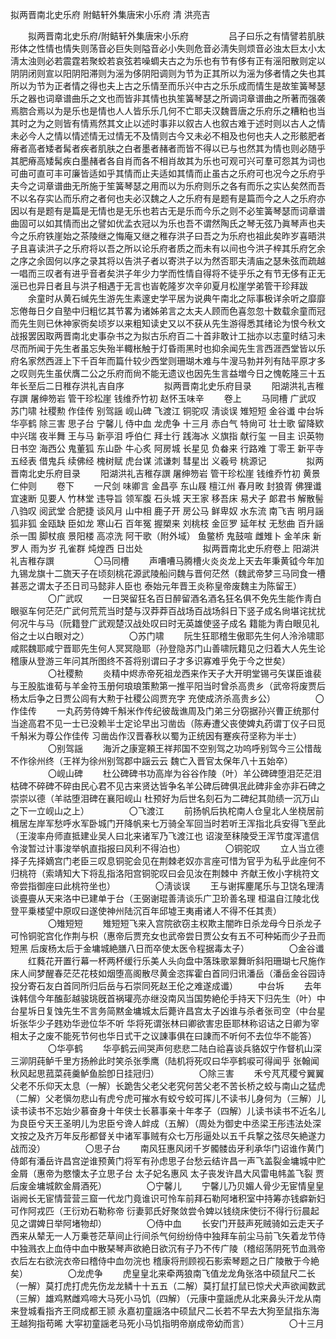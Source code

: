 <!-- { "loadSidebar": true } -->
拟两晋南北史乐府 附鲒轩外集唐宋小乐府 清 洪亮吉



　　拟两晋南北史乐府/附鲒轩外集唐宋小乐府 
　　
　　吕子曰乐之有情譬若肌肤形体之性情也情失则荡音必巨失则隘音必小失则危音必淸失则烦音必浊太巨太小太淸太浊则必若震霆若聚蛟若哀弦若噪蜩夫古之为乐也有节有侈有正有滛阳散则定以阴阴闭则宣以阳阴阳滞则为滛为侈阴阳调则为节为正其所以为滛为侈者情之失也其所以为节为正者情之得也夫上古之乐情至而乐兴中古之乐乐成而情生是故笙簧琴瑟乐之器也词章谱曲乐之文也而皆非其情也执笙簧琴瑟之所调词章谱曲之所著而强袭焉脗合焉以为是乐也是情也人人皆乐乐几何不亡耶夫汉魏晋唐之乐府乐之糟粕也当其时之为之则皆有情焉然其文止以述时事非以叙古人也叙古难于述时则以古人之情未必今人之情以情述情无过情无不及情则古今又未必不相及也何也夫人之形骸肥者瘠者高者矮者髯者疾者肌肤之白者墨者赭者而皆不得以已与也然其为情也则必随乎其肥瘠高矮髯疾白墨赭者各自肖而各不相肖故其为乐也可观可兴可羣可怨其为词也可曲可直可丰可廉皆适如乎其情而止夫适如其情而止虽古之乐府可也况今之乐府乎夫今之词章谱曲无所施于笙簧琴瑟之用而以为乐府则乐之各有而乐之实亾矣然而吾不以名存实亾而乐府之者何也夫必汉魏之人之乐府有是题有是篇而今之人之乐府亦因以有是题有是篇是无情也是无乐也若古无是乐而今乐之则不必笙簧琴瑟而词章谱曲固可以如其情而出之譬如优孟衣冠以为乐也吾不谓然陶氏之琴无弦乃眞琴声也夫今之乐府铁崖始之茶陵继之悔庵又继之稚存洪子曰吾之为乐府也祖此矣昨岁喜晤洪子且喜读洪子之乐府将以吾之所以论乐府者质之而未有以间也今洪子梓其乐府乞余之序之余固何以序之录其将以告洪子者以寄洪子以为然否耶夫淸庙之瑟朱弦而疏越一唱而三叹者有进乎音者矣洪子年少力学而性情自得将不徒乎乐之有节无侈有正无滛已也异日者且与洪子相遇于无言也峕乾隆岁次辛卯夏月松崖学弟管干珍拜跋 
　　余童时从黄石缄先生游先生素邃史学平居为说典午南北之际事极详余听之靡靡忘倦毎日夕自塾中归粗忆其节畧为诸姊弟言之太夫人顾而色喜忽忽十数载余童而冠而先生则已休神家衖矣顷岁以来粗知读史又以不获从先生游得悉其绪论为恨今秋文战报罢因取两晋南北史事杂书之为拟古乐府百二十首非敢计工拙亦以志童时结习未尽而所闻于先生者虽忘失殆半輙枨触于灯昏雨黑时也抑余闻先生言西涯西堂皆以乐府名家然西涯上下千百年而篇什较少西堂则珊瑚木难与牛溲马勃并列有陆平原才多之叹则先生虽伏膺二公之乐府而尙不能无遗议也因先生言益増今日之愧乾隆三十五年长至后二日稚存洪礼吉自序 
　　
　　拟两晋南北史乐府目录 
　　阳湖洪礼吉稚存譔 屠绅笏岩 管干珍松崖 钱维乔竹初 赵怀玉味辛 
　　卷上 
　　马同槽 广武叹 苏门啸 社稷勲 作佳传 别驾謡 岘山碑 飞渡江 铜驼叹 淸谈误 雉短短 金谷谶 中台坼 华亭鹤 除三害 思子台 宁馨儿 侍中血 龙虎争 十三月 赤白气 特尙可 壮士歌 留降欵 中兴瑞 夜半舞 王与马 新亭泪 呼伯仁 拜士行 践海冰 义旗指 献行玺 一目主 识英物 日书空 海西公 鬼董狐 东山卧 牛心炙 阿房城 长星见 负畚来 行路难 丁零王 新平寺 五经表 借鬼兵 续佛经 槐树赋 虎台谋 沭谦刺 彗星岀 义羲号 桃源记 
　　
　　拟两晋南北史乐府目录 
　　阳湖洪礼吉稚存譔 屠绅笏岩 管干珍松崖 钱维乔竹初 黄景仁仲则 
　　卷下 
　　一尺剑 味卿言 金昌亭 东山屐 檀江州 春月畋 封狼胥 佛狸谶 宜速断 见要人 竹林堂 违导旨 领军腹 石头城 天王家 移吾床 易犬子 郞君书 解散髻 八驺叹 阅武堂 合肥捷 谈风月 山中相 鹿子开 房公马 鲜卑奴 水东流 南飞吉 明月謡 狐非狐 金瓯缺 臣如龙 寒山石 百年冤 握槊来 刘桃枝 金叵罗 延年杖 无愁曲 百升謡 杀一围 脚杖痕 景阳楼 高凉洗 阿干歌（附外域） 鱼鳖桥 鬼鼓喧 雌雉卜 金羊床 新罗人 雨为岁 孔雀群 炖煌西 日岀处 
　　
　　
　　拟两晋南北史乐府卷上 阳湖洪礼吉稚存譔 
　　
　　〇马同槽 
　　声嘈嘈马腾槽火炎炎龙上天去年秉黄钺今年加九锡龙旗十二旒天子在顷刻桃花源武陵船问魏与晋何茫然（魏武帝梦三马同食一槽甚恶之谓太子丕日司马懿非人臣也 泰始元年晋王炎称皇帝废魏主为陈留王） 
　　
　　〇广武叹 
　　一日哭留狂名百日醉留酒名酒名狂名俱不免先生能作靑白眼驱车何茫茫广武何荒荒当时楚与汉莽莽百战场百战场斜日下竖子成名尙堪诧扰扰何况牛与马（阮籍登广武观楚汉战处叹曰时无英雄使竖子成名 籍能为靑白眼见礼俗之士以白眼对之） 
　　
　　〇苏门啸 
　　阮生狂耶稽生傲耶先生何人泠泠啸耶咸熙魏耶咸宁晋耶先生何人冥冥隐耶（孙登隐苏门山善啸阮籍见之归着大人先生论 稽康从登游三年问其所图终不荅将别谓曰子才多识寡难乎免于今之世矣） 
　　
　　〇社稷勲 
　　炎精中烬赤帝死祖龙西来作天子大开明堂锡弓矢谋臣谁裴与王股肱谁荀与羊金符玉册何琅琅策勲第一推平阳当时曾杀高贵乡（武帝将废贾后杨太后争之日贾公闾有大勲于社稷公闾贾充字 充使成济杀高贵乡公） 
　　
　　〇作佳传 
　　一丸药劳侍婢千斛米作传纪彼哉谯周及门弟三分窃据孙兴曹正统那付当途高君不见一士已没赖半士定论早出习凿齿（陈寿遭父丧使婢丸药谓丁仪子曰觅千斛米为尊公作佳传 习凿齿作汉晋春秋以蜀为正统因有蹇疾苻坚称为半士） 
　　
　　〇别驾謡 
　　海沂之康寔頼王祥邦国不空别驾之功呜呼别驾今三公惜哉不作徐州终（王祥为徐州别驾郡中謡云云 魏亡入晋官太保年八十五始卒） 
　　
　　〇岘山碑 
　　杜公碑碑书功高岸为谷谷作陵（叶）羊公碑碑堕泪茫茫泪枯碑不碎碑不碎由民心君不见古来贤达皆争名羊公碑后碑俱冺此碑非金亦非石碑之崇崇以德（羊祜堕泪碑在襄阳岘山 杜预好为后世名刻石为二碑纪其勋绩一沉万山之下一立岘山之上） 
　　
　　〇飞渡江 
　　前扬帆后执柁南人仓皇北人坐桡居前楫居左岸军愁呼水军卧城门开降帆来七万骑全军回当时若听王浑指北兵安得飞至此（王浚率舟师直抵建业吴人曰北来诸军乃飞渡江也 诏浚至秣陵受王浑节度浑遣信令浚暂过计事浚举帆直指报曰风利不得泊也） 
　　
　　〇铜驼叹 
　　立人当立德择子先择嫡宫门老臣三叹息铜驼会见在荆棘老奴亦言座可惜为官乎为私乎此座何不归桃符（索靖知大下将乱指洛阳宫铜驼叹曰会见汝在荆棘中 齐献王攸小字桃符文帝尝指御座曰此桃符坐也） 
　　
　　〇淸谈误 
　　王与谢挥麈尾乐与卫饶名理淸谈亹亹从天来洛中已建单于台（王弼谢琨善淸谈乐广卫玠善名理 桓温自江陵北伐登平乗楼望中原叹曰遂使神州陆沉百年邱墟王夷甫诸人不得不任其责） 
　　
　　〇雉短短 
　　雉短短飞来入宫院欲窃主权欺主闇昨日杀龙母今日杀龙子可怜铜驼宫化作荆与枳（惠帝后贾充女也武帝尝日贾公女有五不可种妬而少子丑而短黑 后废杨太后于金墉城絶膳八日而卒使太医令程据毒太子） 
　　
　　〇金谷谶 
　　红蕤花开置行幕一杯两杯缓行乐美人头向盘中落珠歌翠舞昕斜阳珊瑚七尺施作床人间梦醒春茫茫花枝如烟堕高阁散尽黄金恣挥霍白首同归讯潘岳（潘岳金谷园诗投分寄石友白首同所归后岳与石崇同死赵王伦之难遂成谶） 
　　中台坼 
　　去年诛韩信今年醢彭越骏珧旣首祸瓘亮亦继没南风当国势絶伦手持天下归先生（叶）中台星坼日复蚀先生不言务简黙金墉城太后薨许昌宫太子凶谁与杀者张司空（中台星圻张华少子韪劝华逊位华不听 华将死谓张林曰卿欲害忠臣耶林称诏诘之日卿为宰相太子之废不能死节何也华日式干之议諌事俱在曰諌而不听何不去位华不能答） 
　　
　　〇华亭鹤 
　　华亭鹤云间哭声何悲悲二陆白祫喜谈兵貉奴宁作督机山深三泖阴莼鲈千里方扬舲此时笑杀张季鹰（陆机将死叹曰华亭鹤唳可得闻乎 张翰闻秋风起思菰菜莼羹鲈鱼脍卽日挂冠归） 
　　
　　〇除三害 
　　禾兮芃芃稷兮翼翼父老不乐仰天太息（一解）长跪吿父老父老究何苦父老不苦长桥之蛟与南山之猛虎（二解）父老愼勿悲山有虎兮虎可摧水有蛟兮蛟可挥儿不读书儿身何为（三解）儿读书读书不忘始少慕奋身十年侠士长慕事亲十年孝子（四解）儿读书读书不近名儿为良臣兮天王圣明儿为忠臣兮谗人衅成（五解）（周处为御史中丞梁王彤违法处深文按之及齐万年反彤都督关中诸军事贼有众七万彤逼处以五千兵撃之弦尽矢絶遂力战而没） 
　　
　　〇思子台 
　　南风狂惠风闭千岁髑髅齿牙利承华门诏谁作黄门侍郞有潘岳许昌宫逆谁预黄门将军有孙虑思子台愁云结许昌一声飞盖裂金墉城中贮金屑（惠帝为愍懐太子立思子台 太子妃名惠风 太子丧发许昌大风雷电帏盖飞裂 贾后废金墉城飮金屑酒死） 
　　
　　〇宁馨儿 
　　宁馨儿乃贝媚人骨少无宦情皇皇诣阙长无宦情营营三窟一代龙门竟谁识可怜车前拜石勒阿堵积室中持筹亦钱癖新妇可作阿戎匹（王衍劝石勒称帝 衍妻郭氏好聚敛尝令婢以钱绕床使衍不得行衍晨起见之谓婢日举阿堵物却） 
　　
　　〇侍中血 
　　长安门开鼓声死贼骑如云走天子西来从辇无一人万乗苍茫草间止行间杀气何纷纷侍中独拜车前尘马前飞矢着龙节侍中独溅衣上血侍中血中散琹琴声欲絶日欲沉有子乃不传广陵（稽绍荡阴死节血溅帝衣后左右欲浣衣帝曰稽侍中血勿浣也 稽康将刑顾视石影索琴题之日广陵散于今絶矣） 
　　
　　〇龙虎争 
　　虎皇皇北来牵两狼南飞值龙龙角张洛中硕鼠尺二长（一解）莫打虎打虎先伤龙龙鳞十十五五（二解）莫打鼠打鼠已惊犬犬声欲闻数武（三解）雄鸡黙雌鸡啼大马死小马饥（四解）（元康中童謡虎从北来鼻头汗龙从南来登城看指齐王冏成都王颕 永嘉初童謡洛中硕鼠尺二长若不早去大狗至鼠指东海王越狗指苟晞 大寜初童謡老马死小马饥指明帝崩成帝幼而言） 
　　
　　〇十三月 
